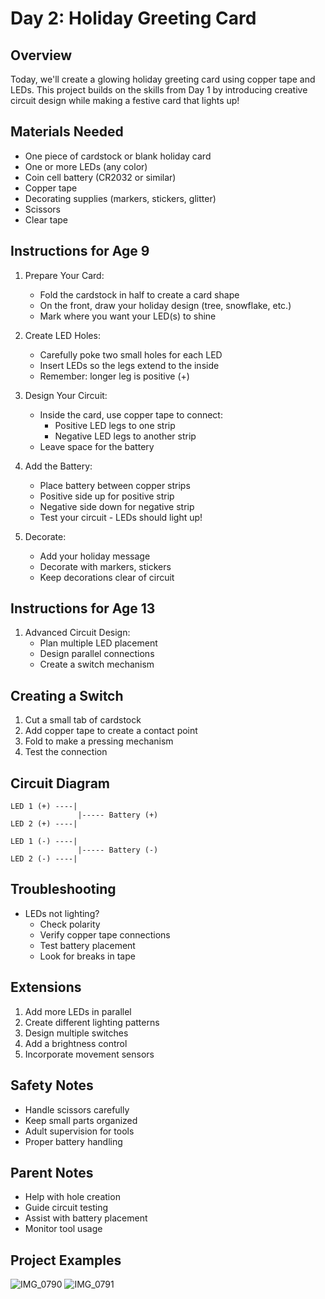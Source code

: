 # Day 2: Holiday Greeting Card

## Overview
Today, we'll create a glowing holiday greeting card using copper tape and LEDs. This project builds on the skills from Day 1 by introducing creative circuit design while making a festive card that lights up!

## Materials Needed
- One piece of cardstock or blank holiday card
- One or more LEDs (any color)
- Coin cell battery (CR2032 or similar)
- Copper tape
- Decorating supplies (markers, stickers, glitter)
- Scissors
- Clear tape

## Instructions for Age 9

1. Prepare Your Card:
   - Fold the cardstock in half to create a card shape
   - On the front, draw your holiday design (tree, snowflake, etc.)
   - Mark where you want your LED(s) to shine

2. Create LED Holes:
   - Carefully poke two small holes for each LED
   - Insert LEDs so the legs extend to the inside
   - Remember: longer leg is positive (+)

3. Design Your Circuit:
   - Inside the card, use copper tape to connect:
     - Positive LED legs to one strip
     - Negative LED legs to another strip
   - Leave space for the battery

4. Add the Battery:
   - Place battery between copper strips
   - Positive side up for positive strip
   - Negative side down for negative strip
   - Test your circuit - LEDs should light up!

5. Decorate:
   - Add your holiday message
   - Decorate with markers, stickers
   - Keep decorations clear of circuit

## Instructions for Age 13

1. Advanced Circuit Design:
   - Plan multiple LED placement
   - Design parallel connections
   - Create a switch mechanism

## Creating a Switch
1. Cut a small tab of cardstock
2. Add copper tape to create a contact point
3. Fold to make a pressing mechanism
4. Test the connection

## Circuit Diagram
```
LED 1 (+) ----|
               |----- Battery (+)
LED 2 (+) ----|

LED 1 (-) ----|
               |----- Battery (-)
LED 2 (-) ----|
```

## Troubleshooting
- LEDs not lighting?
  - Check polarity
  - Verify copper tape connections
  - Test battery placement
  - Look for breaks in tape

## Extensions
1. Add more LEDs in parallel
2. Create different lighting patterns
3. Design multiple switches
4. Add a brightness control
5. Incorporate movement sensors

## Safety Notes
- Handle scissors carefully
- Keep small parts organized
- Adult supervision for tools
- Proper battery handling

## Parent Notes
- Help with hole creation
- Guide circuit testing
- Assist with battery placement
- Monitor tool usage

## Project Examples
![IMG_0790](https://github.com/user-attachments/assets/3514cd8f-9c03-4213-92c4-670bef987e1e)
![IMG_0791](https://github.com/user-attachments/assets/0a1a9fe7-c6cd-4999-a8ab-a081cfb74798)

